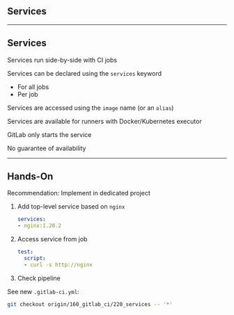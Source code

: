 <!-- .slide: id="gitlab_services" class="vertical-center" -->

<i class="fa-duotone fa-gears fa-8x fa-duotone-colors" style="float: right; color: grey;"></i>

## Services

---

## Services

Services [](https://docs.gitlab.com/ee/ci/services/index.html) run side-by-side with CI jobs

Services can be declared using the `services` keyword [](https://docs.gitlab.com/ee/ci/yaml/#services)

- For all jobs
- Per job

Services are accessed using the `image` name (or an `alias`)

Services are available for runners with Docker/Kubernetes executor

GitLab only starts the service

No guarantee of availability

---

## Hands-On [<i class="fa fa-comment-code"></i>](https://github.com/nicholasdille/container-slides/tree/160_gitlab_ci/220_services "220_services")

Recommendation: Implement in dedicated project

1. Add top-level service based on `nginx`

    ```yaml
    services:
    - nginx:1.20.2
    ```

1. Access service from job

    ```yaml
    test:
      script:
      - curl -s http://nginx
    ```

1. Check pipeline

See new `.gitlab-ci.yml`:

```bash
git checkout origin/160_gitlab_ci/220_services -- '*'
```

